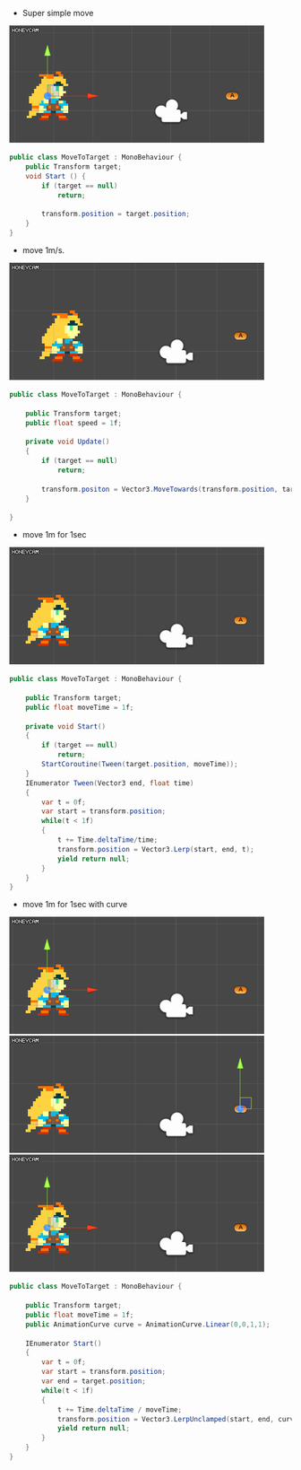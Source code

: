- Super simple move

![e1](teleport.gif)
```csharp
public class MoveToTarget : MonoBehaviour {
    public Transform target;
    void Start () {
        if (target == null)
            return;
 
        transform.position = target.position;
    }
}
```

- move 1m/s.

![e2](move1mpersec.gif)
```csharp
public class MoveToTarget : MonoBehaviour {
 
    public Transform target;
    public float speed = 1f;

    private void Update()
    {
        if (target == null)
            return;
            
        transform.positon = Vector3.MoveTowards(transform.position, target.position, Time.deltatime*speed);
    }
 
}
```

- move 1m for 1sec

![e3](move1mfor1sec.gif)
```csharp
public class MoveToTarget : MonoBehaviour {
 
    public Transform target;
    public float moveTime = 1f;
 
    private void Start()
    {
        if (target == null)
            return;
        StartCoroutine(Tween(target.position, moveTime));
    }
    IEnumerator Tween(Vector3 end, float time)
    {
        var t = 0f;
        var start = transform.position;
        while(t < 1f)
        {
            t += Time.deltaTime/time;
            transform.position = Vector3.Lerp(start, end, t);
            yield return null;
        }
    }
}

```

- move 1m for 1sec with curve

![e3](movecurvetime1.gif)
![e3](movecurvetime.gif)
![e3](movecurvetime3.gif)

```csharp
public class MoveToTarget : MonoBehaviour {
 
    public Transform target;
    public float moveTime = 1f;
    public AnimationCurve curve = AnimationCurve.Linear(0,0,1,1);
    
    IEnumerator Start()
    {
        var t = 0f;
        var start = transform.position;
        var end = target.position;
        while(t < 1f)
        {
            t += Time.deltaTime / moveTime;
            transform.position = Vector3.LerpUnclamped(start, end, curve.Evaluate(t));
            yield return null;
        }
    }
}


```
